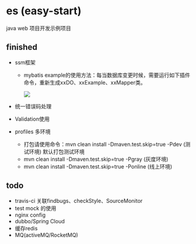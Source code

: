 # es (easy-start)
java web 项目开发示例项目

## finished

* ssm框架
    * mybatis example的使用方法：每当数据库变更时候，需要运行如下插件命令，重新生成xxDO、xxExample、xxMapper类。
    
        ![](https://img2018.cnblogs.com/blog/1114580/201904/1114580-20190403202044838-1610004059.png)

* 统一错误码处理
* Validation使用
* profiles 多环境 
    
    * 打包请使用命令：mvn clean install -Dmaven.test.skip=true -Pdev (测试环境) 默认打包测试环境
    * mvn clean install -Dmaven.test.skip=true -Pgray (灰度环境)
    * mvn clean install -Dmaven.test.skip=true -Ponline (线上环境)

## todo

* travis-ci 关联findbugs、checkStyle、SourceMonitor
* test mock 的使用
* nginx config
* dubbo/Spring Cloud
* 缓存redis
* MQ(activeMQ/RocketMQ)
